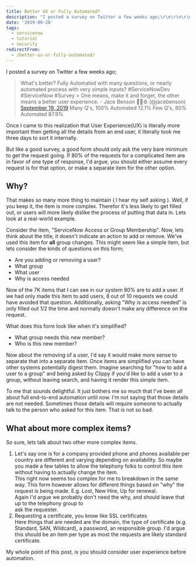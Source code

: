 ```yaml
---
title: Better UX or Fully Automated?
description: "I posted a survey on Twitter a few weeks ago;\r\n\r\n\r\n\r\n> What's better? Fully Automated with many questions, or nearly automated process with very simple input..."
date: '2019-09-28'
tags:
  - servicenow
  - tutorial
  - security
redirectFrom:
  - /better-ux-or-fully-automated/
---
```


I posted a survey on Twitter a few weeks ago;

<!--StartFragment-->

> What's better? Fully Automated with many questions, or nearly automated process with very simple inputs? #ServiceNowDev #ServiceNow #Survey > One means, make it and forget, the other means a better user experience. - Jace Benson 👨‍💻⚙️ (@jacebenson) <a href="https://twitter.com/jacebenson/status/1174684663861956609?ref_src=twsrc%5Etfw">September 19, 2019</a>
> Many Q's, 100% Automated 12.1%
> Few Q's, 80% Automated 87.9%

<!--EndFragment-->

<!--StartFragment-->

Once I came to this realization that User Experience(UX) is literally more important then getting all the details from an end user, it literally took me three days to sort it internally.

But like a good survey, a good form should only ask the very bare minimum to get the request going. If 80% of the requests for a complicated item are in favor of one type of response, I'd argue, you should either assume every request is for that option, or make a separate item for the other option.

## Why?

That makes so many more thing to maintain ( I hear my self asking ). Well, if you keep it, the item is more complex. Therefor it's less likely to get filled out, or users will more likely dislike the process of putting that data in. Lets look at a real-world example.

Consider the item, "ServiceNow Access or Group Membership". Now, lets think about the title, it doesn't indicate an action to add or remove. We've used this item for **all** group changes. This might seem like a simple item, but lets consider the kinds of questions on this form;

* Are you adding or removing a user?
* What group
* What user
* Why is access needed

Now of the 7K items that I can see in our system 80% are to add a user. If we had only made this item to add users, 8 out of 10 requests we could have avoided that question. Additionally, asking "Why is access needed" is only filled out 1/2 the time and normally doesn't make any difference on the request.

What does this form look like when it's simplified?

* What group needs this new member?
* Who is this new member?

Now about the removing of a user, I'd say it would make more sense to separate that into a separate item. Once items are simplified you can have other systems potentially digest them. Imagine searching for "how to add a user to a group" and being asked by Clippy if you'd like to add a user to a group, without leaving search, and having it render this simple item.

To me that sounds delightful. It just bothers me so much that I've been all about full end-to-end automation until now. I'm not saying that those details are not needed. Sometimes those details will require someone to actually talk to the person who asked for this item. That is not so bad.

## What about more complex items?

So sure, lets talk about two other more complex items.

1. Let's say one is for a company provided phone and phones available per country are different and varying depending on availability. So maybe you made a few tables to allow the telephony folks to control this item without having to actually change the item.\
   This right now seems too complex for me to breakdown in the same way. This form however allows for different things based on "why" the request is being made. E.g. Lost, New Hire, Up for renewal.\
   Again I'd argue we probably don't need the why, and should leave that up to the telephony group to\
   ask the requester.
2. Requesting a certificate, you know like SSL certificates\
   Here things that are needed are the domain, the type of certificate (e.g. Standard, SAN, Wildcard), a password, an responsible group. I'd argue this should be an item per type as most the requests are likely standard certificate.

My whole point of this post, is you should consider user experience before automation.

<!--EndFragment-->